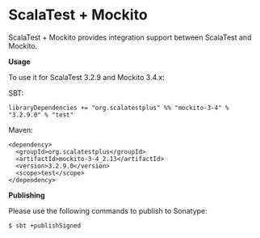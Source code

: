 # ScalaTest + Mockito
ScalaTest + Mockito provides integration support between ScalaTest and Mockito.

**Usage**

To use it for ScalaTest 3.2.9 and Mockito 3.4.x: 

SBT: 

```
libraryDependencies += "org.scalatestplus" %% "mockito-3-4" % "3.2.9.0" % "test"
```

Maven: 

```
<dependency>
  <groupId>org.scalatestplus</groupId>
  <artifactId>mockito-3-4_2.13</artifactId>
  <version>3.2.9.0</version>
  <scope>test</scope>
</dependency>
```

**Publishing**

Please use the following commands to publish to Sonatype: 

```
$ sbt +publishSigned
```